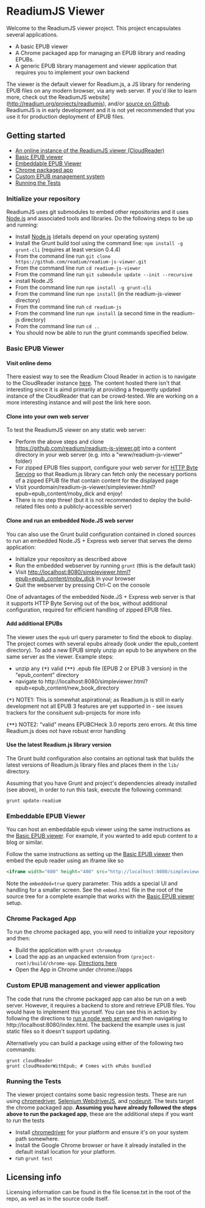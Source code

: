 # ReadiumJS Viewer
Welcome to the ReadiumJS viewer project. This project encapsulates several applications.

  * A basic EPUB viewer
  * A Chrome packaged app for managing an EPUB library and reading EPUBs.
  * A generic EPUB library management and viewer application that requires you to implement your own backend

The viewer is the default viewer for Readium.js, a JS library for rendering EPUB files on any modern browser, via any web server. If you'd like to learn more, check out the ReadiumJS website](http://readium.org/projects/readiumjs), and/or [source on Github](https://github.com/readium/readium-js). ReadiumJS is in early development and it is not yet recommended that you use it for production deployment of EPUB files.

## Getting started
  * [An online instance of the ReadiumJS viewer (CloudReader)](http://readium-cloudreader.divshot.io)
  * [Basic EPUB viewer](#basic-epub-viewer)
  * [Embeddable EPUB Viewer](#embeddable-epub-viewer)
  * [Chrome packaged app](#chrome-packaged-app)
  * [Custom EPUB management system](#custom-epub-management-and-viewer-application)
  * [Running the Tests](#running-the-tests)

### Initialize your repository

ReadiumJS uses git submodules to embed other repositories and it uses [Node.js](http://nodejs.org/) and associated tools and libraries. Do the following steps to be up and running:

  * Install [Node.js](http://nodejs.org) (details depend on your operating system)
  * Install the Grunt build tool using the command line: `npm install -g grunt-cli` (requires at least version 0.4.4)
  * From the command line run `git clone https://github.com/readium/readium-js-viewer.git`
  * From the command line run `cd readium-js-viewer`
  * From the command line run `git submodule update --init --recursive`
  * install Node.JS
  * From the command line run `npm install -g grunt-cli`
  * From the command line run `npm install` (in the readium-js-viewer directory)
  * From the command line run `cd readium-js`
  * From the command line run `npm install` (a second time in the readium-js directory)
  * From the command line run `cd ..`
  * You should now be able to run the grunt commands specified below.

### Basic EPUB Viewer

#### Visit online demo

There easiest way to see the Readium Cloud Reader in action is to navigate to the CloudReader instance [here](http://readium-cloudreader.divshot.io).  The content hosted there isn't that interesting since it is aimd primarily at providing a frequently updated instance of the CloudReader that can be crowd-tested.
We are working on a more interesting instance and will post the link here soon.


#### Clone into your own web server

To test the ReadiumJS viewer on any static web server: 

   * Perform the above steps and clone https://github.com/readium/readium-js-viewer.git into a content directory in your web server (e.g. into a "www/readium-js-viewer" folder)
   * For zipped EPUB files support, configure your web server for [HTTP Byte Serving](http://en.wikipedia.org/wiki/Byte_serving) so that Readium.js library can fetch only the necessary portions of a zipped EPUB file that contain content for the displayed page
   * Visit yourdomain/readium-js-viewer/simpleviewer.html?epub=epub_content/moby_dick and enjoy! 
   * There is no step three! (but it is not recommended to deploy the build-related files onto a publicly-accessible server)

#### Clone and run an embedded Node.JS web server

You can also use the Grunt build configuration contained in cloned sources to run an embedded Node.JS + Express web server that serves the demo application:

  * Initialize your repository as described above
  * Run the embedded webserver by running `grunt` (this is the default task)
  * Visit [http://localhost:8080/simpleviewer.html?epub=epub_content/moby_dick](http://localhost:8080/simpleviewer.html?epub=epub_content/moby_dick) in your browser
   * Quit the webserver by pressing Ctrl-C on the console

One of advantages of the embedded Node.JS + Express web server is that it supports HTTP Byte Serving out of the box, without additional configuration, required for efficient handling of zipped EPUB files.
   
#### Add additional EPUBs

The viewer uses the `epub` url query parameter to find the ebook to display. The project comes with several epubs already (look under the epub_content directory).  To add a new EPUB simply unzip an epub to be anywhere on the same server as the viewer. Example steps: 

   * unzip any <strong>`(*)`</strong> valid <strong>`(**)`</strong> .epub file (EPUB 2 or EPUB 3 version) in the "epub_content" directory
   * navigate to http://localhost:8080/simpleviewer.html?epub=epub_content/new_book_directory

<strong>`(*)`</strong> NOTE1: This is somewhat aspirational; as Readium.js is still in early development not all EPUB 3 features are yet supported in  - see issues trackers for the consituent sub-projects for more info

<strong>`(**)`</strong> NOTE2: "valid" means EPUBCHeck 3.0 reports zero errors. At this time Readium.js does not have robust error handling
   
#### Use the latest Readium.js library version

The Grunt build configuration also contains an optional task that builds the latest versions of Readium.js library files and places them in the `lib/` directory.

Assuming that you have Grunt and project's dependencies already installed (see above), in order to run this task, execute the following command:

    grunt update-readium

### Embeddable EPUB Viewer

You can host an embeddable epub viewer using the same instructions as the [Basic EPUB viewer](#basic-epub-viewer). For example, if you wanted to add epub content to a blog or similar.

Follow the same instructions as setting up the [Basic EPUB viewer](#basic-epub-viewer) then embed the epub reader using an iframe like so

```html
<iframe width="600" height="400" src="http://localhost:8080/simpleviewer.html?epub=epub_content/moby_dick&amp;embedded=true" style="border:1px #ddd solid;" allowfullscreen mozallowfullscreen webkitallowfullscreen></iframe>
```

Note the `embedded=true` query parameter. This adds a special UI and handling for a smaller screen. See the `embed.html` file in the root of the source tree for a complete example that works with the [Basic EPUB viewer](#basic-epub-viewer) setup.

### Chrome Packaged App
To run the chrome packaged app, you will need to initialize your repository and then:

  * Build the application with `grunt chromeApp`
  * Load the app as an unpacked extension from `(project-root)/build/chrome-app`. [Directions here](http://developer.chrome.com/extensions/getstarted.html#unpacked)
  * Open the App in Chrome under chrome://apps

### Custom EPUB management and viewer application
The code that runs the chrome packaged app can also be run on a web server. However, it requires a backend to store and retrieve EPUB files. You would have to implement this yourself. You can see this in action by following the directions to [run a node web server](#clone-and-run-an-embedded-nodejs-web-server) and then navigating to http://localhost:8080/index.html. The backend the example uses is just static files so it doesn't support updating. 

Alternatively you can build a package using either of the following two commands:

	grunt cloudReader
	grunt cloudReaderWithEpub; # Comes with ePubs bundled

### Running the Tests
The viewer project contains some basic regression tests. These are run using [chromedriver](https://sites.google.com/a/chromium.org/chromedriver/home), [Selenium WebdriverJS](https://code.google.com/p/selenium/wiki/WebDriverJs), and [nodeunit](https://github.com/caolan/nodeunit/). The tests target the chrome packaged app. **Assuming you have already followed the steps above to run the packaged app**, these are the additional steps if you want to run the tests
  
   * Install [chromedriver](https://sites.google.com/a/chromium.org/chromedriver/home) for your platform and ensure it's on your system path somewhere.
   * Install the Google Chrome browser or have it already installed in the default install location for your platform.
   * run `grunt test`

Licensing info
----------------
Licensing information can be found in the file license.txt in the root of the repo, as well as in the source code itself.
